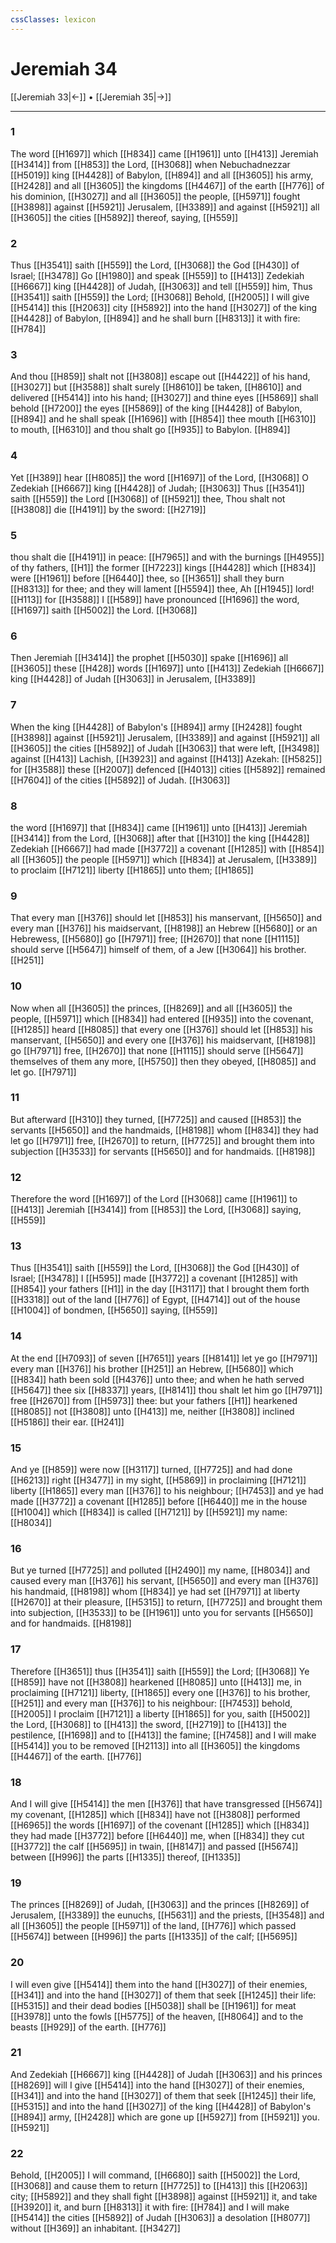```yaml
---
cssClasses: lexicon
---
```

# Jeremiah 34

[[Jeremiah 33|←]] • [[Jeremiah 35|→]]

---

### 1
The word [[H1697]] which [[H834]] came [[H1961]] unto [[H413]] Jeremiah [[H3414]] from [[H853]] the Lord, [[H3068]] when Nebuchadnezzar [[H5019]] king [[H4428]] of Babylon, [[H894]] and all [[H3605]] his army, [[H2428]] and all [[H3605]] the kingdoms [[H4467]] of the earth [[H776]] of his dominion, [[H3027]] and all [[H3605]] the people, [[H5971]] fought [[H3898]] against [[H5921]] Jerusalem, [[H3389]] and against [[H5921]] all [[H3605]] the cities [[H5892]] thereof, saying, [[H559]]

### 2
Thus [[H3541]] saith [[H559]] the Lord, [[H3068]] the God [[H430]] of Israel; [[H3478]] Go [[H1980]] and speak [[H559]] to [[H413]] Zedekiah [[H6667]] king [[H4428]] of Judah, [[H3063]] and tell [[H559]] him, Thus [[H3541]] saith [[H559]] the Lord; [[H3068]] Behold, [[H2005]] I will give [[H5414]] this [[H2063]] city [[H5892]] into the hand [[H3027]] of the king [[H4428]] of Babylon, [[H894]] and he shall burn [[H8313]] it with fire: [[H784]]

### 3
And thou [[H859]] shalt not [[H3808]] escape out [[H4422]] of his hand, [[H3027]] but [[H3588]] shalt surely [[H8610]] be taken, [[H8610]] and delivered [[H5414]] into his hand; [[H3027]] and thine eyes [[H5869]] shall behold [[H7200]] the eyes [[H5869]] of the king [[H4428]] of Babylon, [[H894]] and he shall speak [[H1696]] with [[H854]] thee mouth [[H6310]] to mouth, [[H6310]] and thou shalt go [[H935]] to Babylon. [[H894]]

### 4
Yet [[H389]] hear [[H8085]] the word [[H1697]] of the Lord, [[H3068]] O Zedekiah [[H6667]] king [[H4428]] of Judah; [[H3063]] Thus [[H3541]] saith [[H559]] the Lord [[H3068]] of [[H5921]] thee, Thou shalt not [[H3808]] die [[H4191]] by the sword: [[H2719]]

### 5
thou shalt die [[H4191]] in peace: [[H7965]] and with the burnings [[H4955]] of thy fathers, [[H1]] the former [[H7223]] kings [[H4428]] which [[H834]] were [[H1961]] before [[H6440]] thee, so [[H3651]] shall they burn [[H8313]] for thee; and they will lament [[H5594]] thee, Ah [[H1945]] lord! [[H113]] for [[H3588]] I [[H589]] have pronounced [[H1696]] the word, [[H1697]] saith [[H5002]] the Lord. [[H3068]]

### 6
Then Jeremiah [[H3414]] the prophet [[H5030]] spake [[H1696]] all [[H3605]] these [[H428]] words [[H1697]] unto [[H413]] Zedekiah [[H6667]] king [[H4428]] of Judah [[H3063]] in Jerusalem, [[H3389]]

### 7
When the king [[H4428]] of Babylon's [[H894]] army [[H2428]] fought [[H3898]] against [[H5921]] Jerusalem, [[H3389]] and against [[H5921]] all [[H3605]] the cities [[H5892]] of Judah [[H3063]] that were left, [[H3498]] against [[H413]] Lachish, [[H3923]] and against [[H413]] Azekah: [[H5825]] for [[H3588]] these [[H2007]] defenced [[H4013]] cities [[H5892]] remained [[H7604]] of the cities [[H5892]] of Judah. [[H3063]]

### 8
the word [[H1697]] that [[H834]] came [[H1961]] unto [[H413]] Jeremiah [[H3414]] from the Lord, [[H3068]] after that [[H310]] the king [[H4428]] Zedekiah [[H6667]] had made [[H3772]] a covenant [[H1285]] with [[H854]] all [[H3605]] the people [[H5971]] which [[H834]] at Jerusalem, [[H3389]] to proclaim [[H7121]] liberty [[H1865]] unto them; [[H1865]]

### 9
That every man [[H376]]  should let [[H853]] his manservant, [[H5650]] and every man [[H376]] his maidservant, [[H8198]] an Hebrew [[H5680]] or an Hebrewess, [[H5680]] go [[H7971]] free; [[H2670]] that none [[H1115]] should serve [[H5647]] himself of them, of a Jew [[H3064]] his brother. [[H251]]

### 10
Now when all [[H3605]] the princes, [[H8269]] and all [[H3605]] the people, [[H5971]] which [[H834]] had entered [[H935]] into the covenant, [[H1285]] heard [[H8085]] that every one [[H376]]  should let [[H853]] his manservant, [[H5650]] and every one [[H376]] his maidservant, [[H8198]] go [[H7971]] free, [[H2670]] that none [[H1115]] should serve [[H5647]] themselves of them any more, [[H5750]] then they obeyed, [[H8085]] and let go. [[H7971]]

### 11
But afterward [[H310]] they turned, [[H7725]]  and caused [[H853]] the servants [[H5650]] and the handmaids, [[H8198]] whom [[H834]] they had let go [[H7971]] free, [[H2670]] to return, [[H7725]] and brought them into subjection [[H3533]] for servants [[H5650]] and for handmaids. [[H8198]]

### 12
Therefore the word [[H1697]] of the Lord [[H3068]] came [[H1961]] to [[H413]] Jeremiah [[H3414]] from [[H853]] the Lord, [[H3068]] saying, [[H559]]

### 13
Thus [[H3541]] saith [[H559]] the Lord, [[H3068]] the God [[H430]] of Israel; [[H3478]] I [[H595]] made [[H3772]] a covenant [[H1285]] with [[H854]] your fathers [[H1]] in the day [[H3117]] that I brought them forth [[H3318]] out of the land [[H776]] of Egypt, [[H4714]] out of the house [[H1004]] of bondmen, [[H5650]] saying, [[H559]]

### 14
At the end [[H7093]] of seven [[H7651]] years [[H8141]] let ye go [[H7971]] every man [[H376]] his brother [[H251]] an Hebrew, [[H5680]] which [[H834]] hath been sold [[H4376]] unto thee; and when he hath served [[H5647]] thee six [[H8337]] years, [[H8141]] thou shalt let him go [[H7971]] free [[H2670]] from [[H5973]] thee: but your fathers [[H1]] hearkened [[H8085]] not [[H3808]] unto [[H413]] me, neither [[H3808]] inclined [[H5186]] their ear. [[H241]]

### 15
And ye [[H859]] were now [[H3117]] turned, [[H7725]] and had done [[H6213]] right [[H3477]] in my sight, [[H5869]] in proclaiming [[H7121]] liberty [[H1865]] every man [[H376]] to his neighbour; [[H7453]] and ye had made [[H3772]] a covenant [[H1285]] before [[H6440]] me in the house [[H1004]] which [[H834]] is called [[H7121]] by [[H5921]] my name: [[H8034]]

### 16
But ye turned [[H7725]] and polluted [[H2490]] my name, [[H8034]] and caused every man [[H376]] his servant, [[H5650]] and every man [[H376]] his handmaid, [[H8198]] whom [[H834]] ye had set [[H7971]] at liberty [[H2670]] at their pleasure, [[H5315]] to return, [[H7725]] and brought them into subjection, [[H3533]] to be [[H1961]] unto you for servants [[H5650]] and for handmaids. [[H8198]]

### 17
Therefore [[H3651]] thus [[H3541]] saith [[H559]] the Lord; [[H3068]] Ye [[H859]] have not [[H3808]] hearkened [[H8085]] unto [[H413]] me, in proclaiming [[H7121]] liberty, [[H1865]] every one [[H376]] to his brother, [[H251]] and every man [[H376]] to his neighbour: [[H7453]] behold, [[H2005]] I proclaim [[H7121]] a liberty [[H1865]] for you, saith [[H5002]] the Lord, [[H3068]] to [[H413]] the sword, [[H2719]] to [[H413]] the pestilence, [[H1698]] and to [[H413]] the famine; [[H7458]] and I will make [[H5414]] you to be removed [[H2113]] into all [[H3605]] the kingdoms [[H4467]] of the earth. [[H776]]

### 18
And I will give [[H5414]] the men [[H376]] that have transgressed [[H5674]] my covenant, [[H1285]] which [[H834]] have not [[H3808]] performed [[H6965]] the words [[H1697]] of the covenant [[H1285]] which [[H834]] they had made [[H3772]] before [[H6440]] me, when [[H834]] they cut [[H3772]] the calf [[H5695]] in twain, [[H8147]] and passed [[H5674]] between [[H996]] the parts [[H1335]] thereof, [[H1335]]

### 19
The princes [[H8269]] of Judah, [[H3063]] and the princes [[H8269]] of Jerusalem, [[H3389]] the eunuchs, [[H5631]] and the priests, [[H3548]] and all [[H3605]] the people [[H5971]] of the land, [[H776]] which passed [[H5674]] between [[H996]] the parts [[H1335]] of the calf; [[H5695]]

### 20
I will even give [[H5414]] them into the hand [[H3027]] of their enemies, [[H341]] and into the hand [[H3027]] of them that seek [[H1245]] their life: [[H5315]] and their dead bodies [[H5038]] shall be [[H1961]] for meat [[H3978]] unto the fowls [[H5775]] of the heaven, [[H8064]] and to the beasts [[H929]] of the earth. [[H776]]

### 21
And Zedekiah [[H6667]] king [[H4428]] of Judah [[H3063]] and his princes [[H8269]] will I give [[H5414]] into the hand [[H3027]] of their enemies, [[H341]] and into the hand [[H3027]] of them that seek [[H1245]] their life, [[H5315]] and into the hand [[H3027]] of the king [[H4428]] of Babylon's [[H894]] army, [[H2428]] which are gone up [[H5927]] from [[H5921]] you. [[H5921]]

### 22
Behold, [[H2005]] I will command, [[H6680]] saith [[H5002]] the Lord, [[H3068]] and cause them to return [[H7725]] to [[H413]] this [[H2063]] city; [[H5892]] and they shall fight [[H3898]] against [[H5921]] it, and take [[H3920]] it, and burn [[H8313]] it with fire: [[H784]] and I will make [[H5414]] the cities [[H5892]] of Judah [[H3063]] a desolation [[H8077]] without [[H369]] an inhabitant. [[H3427]]
